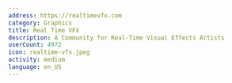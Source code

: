 ```yaml
---
address: https://realtimevfx.com
category: Graphics
title: Real Time VFX
description: A Community for Real-Time Visual Effects Artists
userCount: 4972
icon: realtime-vfx.jpeg
activity: medium
language: en_US
---
```

